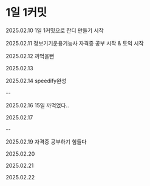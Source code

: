 # 1일 1커밋
2025.02.10 1일 1커밋으로 잔디 만들기 시작

2025.02.11 정보기기운용기능사 자격증 공부 시작 & 토익 시작

2025.02.12 까먹을뻔

2025.02.13 

2025.02.14 speedify완성

--

2025.02.16 15일 까먹었다..

2025.02.17

--

2025.02.19 자격증 공부하기 힘들다

2025.02.20

2025.02.21

2025.02.22
